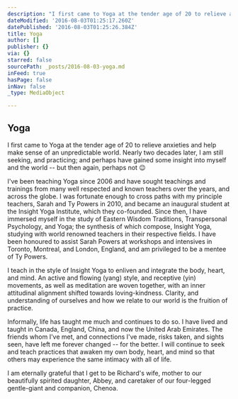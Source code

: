 ```yaml
---
description: "I first came to Yoga at the tender age of 20 to relieve anxieties and help make sense of an unpredictable world. Nearly two decades later, I am still seeking, and practicing; and perhaps have gained some insight into myself and the world – but then again, perhaps not \uD83D\uDE09"
dateModified: '2016-08-03T01:25:17.260Z'
datePublished: '2016-08-03T01:25:26.384Z'
title: Yoga
author: []
publisher: {}
via: {}
starred: false
sourcePath: _posts/2016-08-03-yoga.md
inFeed: true
hasPage: false
inNav: false
_type: MediaObject

---
```

## Yoga

I first came to Yoga at the tender age of 20 to relieve anxieties and help make sense of an unpredictable world. Nearly two decades later, I am still seeking, and practicing; and perhaps have gained some insight into myself and the world -- but then again, perhaps not 😉

I've been teaching Yoga since 2006 and have sought teachings and trainings from many well respected and known teachers over the years, and across the globe. I was fortunate enough to cross paths with my principle teachers, Sarah and Ty Powers in 2010, and became an inaugural student at the Insight Yoga Institute, which they co-founded. Since then, I have immersed myself in the study of Eastern Wisdom Traditions, Transpersonal Psychology, and Yoga; the synthesis of which compose, Insight Yoga, studying with world renowned teachers in their respective fields. I have been honoured to assist Sarah Powers at workshops and intensives in Toronto, Montreal, and London, England, and am privileged to be a mentee of Ty Powers.

I teach in the style of Insight Yoga to enliven and integrate the body, heart, and mind. An active and flowing (yang) style, and receptive (yin) movements, as well as meditation are woven together, with an inner attitudinal alignment shifted towards loving-kindness. Clarity, and understanding of ourselves and how we relate to our world is the fruition of practice.

Informally, life has taught me much and continues to do so. I have lived and taught in Canada, England, China, and now the United Arab Emirates. The friends whom I've met, and connections I've made, risks taken, and sights seen, have left me forever changed -- for the better. I will continue to seek and teach practices that awaken my own body, heart, and mind so that others may experience the same intimacy with all of life.

I am eternally grateful that I get to be Richard's wife, mother to our beautifully spirited daughter, Abbey, and caretaker of our four-legged gentle-giant and companion, Chenoa.